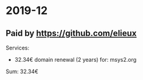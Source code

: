 # 2019-12

## Paid by https://github.com/elieux

Services:

* 32.34€ domain renewal (2 years) for: msys2.org

Sum: 32.34€
